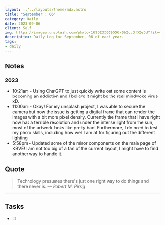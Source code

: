```yaml
---
layout: ../../layouts/theme/mdx.astro
title: "September : 06"
category: Daily
date: 2023-09-06
client: Self
img: https://images.unsplash.com/photo-1693233819656-8b2cc3f52e5d?fit=crop&q=85&w=1400&h=700
description: Daily Log for September, 06 of each year.
tags:
- daily
---
```


## Notes
### 2023
- 10:21am - Using ChatGPT to just quickly write out some content is becoming an addiction and I believe it might be the real mindwoke virus xD. 
- 11:00am - Okay! For my unsplash project, I was able to secure the camera but now the issue is getting a digital frame that can render the images with a bit more pixel density. Currently the frame that I have right now has a terrible resolution and under the intense light from the sun, most of the artwork looks like pretty bad. Furthermore, I do need to test my photo skills, including how well I am at for figuring out the different lighting.
- 5:58pm - Updated some of the minor components on the main page of KBVE! I am not too big of a fan of the current layout, I might have to find another way to handle it.

## Quote

> Technology presumes there's just one right way to do things and there never is.
> — <cite>Robert M. Pirsig</cite>

---

## Tasks

- [ ]